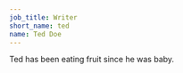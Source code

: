 ```yaml
---
job_title: Writer
short_name: ted
name: Ted Doe
---
```


Ted has been eating fruit since he was baby.